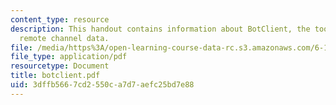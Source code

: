 ```yaml
---
content_type: resource
description: This handout contains information about BotClient, the tool for viewing
  remote channel data.
file: /media/https%3A/open-learning-course-data-rc.s3.amazonaws.com/6-186-mobile-autonomous-systems-laboratory-january-iap-2005/3dffb5667cd2550ca7d7aefc25bd7e88_botclient.pdf
file_type: application/pdf
resourcetype: Document
title: botclient.pdf
uid: 3dffb566-7cd2-550c-a7d7-aefc25bd7e88
---
```

